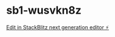 # sb1-wusvkn8z

[Edit in StackBlitz next generation editor ⚡️](https://stackblitz.com/~/github.com/Rohan5468/sb1-wusvkn8z)